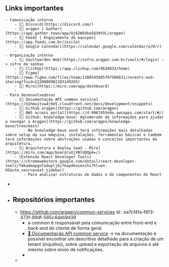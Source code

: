 ## Links importantes
	- Comunicação interna
		- [🔗 Discord](https://discord.com/)
		- [🔗 arqgen | Gather](https://app.gather.town/app/Uj62W5dbaS630tOL/arqgen)
		- [🔗 Feedz | Engajamento de equipes](https://app.feedz.com.br/inicio)
		- [🔗 Google Calendar](https://calendar.google.com/calendar/u/0/r)
		-
	- Organização interna
		- [🔗 Vaultwarden Web](https://cofre.arqgen.com.br/vault/#/login) -> cofre de senhas
		- [🔗 ClickUp](https://app.clickup.com/8626833/home)
		- [🔗 Figma](https://www.figma.com/files/team/1380545895707506631/recents-and-sharing?fuid=1220080902183149265)
		- [🔗 Miro](https://miro.com/app/dashboard)
		-
	- Para desenvolvedores
		- [🔗 Documentação API common service](https://d1hmu1tvw4j9e5.cloudfront.net/docs/development/snippets)
		- [🔗 Github arqgen](https://github.com/arqgen)
		- [🔗 AWS access portal](https://d-9067455e9a.awsapps.com/start/#/)
		- [🔗 Github: knowledge-base: Aglomerado de informações para ajudar a navegar a Arqgen](https://github.com/arqgen/knowledge-base/tree/main)
			- Na knowledge-base você terá informações mais detalhadas sobre setup da sua máquina, instalações, ferramentas básicas e também terá informações sobre abstrações usadas e conceitos importantes da arquitetura.
		- [🔗 Arquitetura e Deploy SaaS - Miro](https://miro.com/app/board/uXjVNlUQQp4=/)
		- [Extensão React Developer Tools](https://chromewebstore.google.com/detail/react-developer-tools/fmkadmapgofadopljbjfkapdkoienihi?hl=en-US&utm_source=ext_sidebar)
			- Para analisar estruturas de dados e de componentes do React
-
- ## Repositórios importantes
	- https://github.com/arqgen/common-services
	  id:: ea7cf4fa-f6f3-473f-89df-565c4deb9d38
		- a common é responsável pela comunicação entre front-end e back-end do cliente de forma geral.
		- [🔗 Documentação API common service](https://d1hmu1tvw4j9e5.cloudfront.net/docs/development/snippets) -> na documentação é possível encontrar um descritivo detalhado para a criação de um tenant (inquilino), sobre upload e exportação de arquivos e até mesmo sobre envio de notificações.
		-
	-